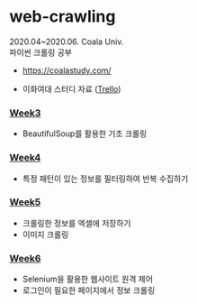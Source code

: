 # web-crawling
2020.04~2020.06. Coala Univ.  
파이썬 크롤링 공부   
- https://coalastudy.com/   
* 이화여대 스터디 자료 (<a href="https://trello.com/b/mm9eA5oA/%EC%BD%94%EC%95%8C%EB%9D%BCuniv3%EA%B8%B0%EC%9D%B4%ED%99%94%EC%97%AC%EB%8C%80">Trello</a>)


### [Week3](./Week3)
- BeautifulSoup를 활용한 기초 크롤링

### [Week4](./Week4)
- 특정 패턴이 있는 정보를 필터링하여 반복 수집하기

### [Week5](./Week5)
- 크롤링한 정보를 엑셀에 저장하기
- 이미지 크롤링

### [Week6](./Week6)
- Selenium을 활용한 웹사이트 원격 제어
- 로그인이 필요한 페이지에서 정보 크롤링
